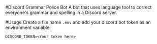 #Discord Grammar Police Bot
A bot that uses language tool to correct everyone's grammar and spelling in a Discord server.

#Usage
Create a file name `.env` and add your discord bot token as an environment variable:

```DISCORD_TOKEN=<Your token here>```